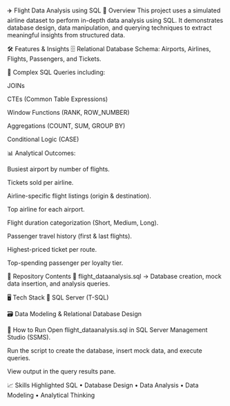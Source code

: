 ✈️ Flight Data Analysis using SQL
📌 Overview
This project uses a simulated airline dataset to perform in-depth data analysis using SQL.
It demonstrates database design, data manipulation, and querying techniques to extract meaningful insights from structured data.

🛠 Features & Insights
🗄 Relational Database Schema: Airports, Airlines, Flights, Passengers, and Tickets.

🧠 Complex SQL Queries including:

JOINs

CTEs (Common Table Expressions)

Window Functions (RANK, ROW_NUMBER)

Aggregations (COUNT, SUM, GROUP BY)

Conditional Logic (CASE)

📊 Analytical Outcomes:

Busiest airport by number of flights.

Tickets sold per airline.

Airline-specific flight listings (origin & destination).

Top airline for each airport.

Flight duration categorization (Short, Medium, Long).

Passenger travel history (first & last flights).

Highest-priced ticket per route.

Top-spending passenger per loyalty tier.

📂 Repository Contents
📄 flight_dataanalysis.sql → Database creation, mock data insertion, and analysis queries.

🖥 Tech Stack
💾 SQL Server (T-SQL)

🗃 Data Modeling & Relational Database Design

🚀 How to Run
Open flight_dataanalysis.sql in SQL Server Management Studio (SSMS).

Run the script to create the database, insert mock data, and execute queries.

View output in the query results pane.

📈 Skills Highlighted
SQL • Database Design • Data Analysis • Data Modeling • Analytical Thinking

